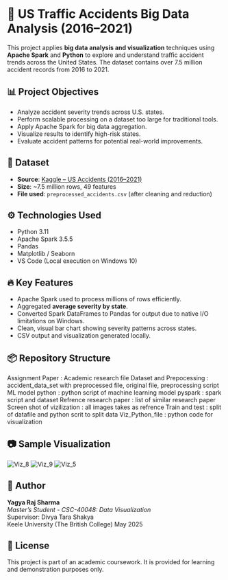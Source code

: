 # 🚗 US Traffic Accidents Big Data Analysis (2016–2021)

This project applies **big data analysis and visualization** techniques using **Apache Spark** and **Python** to explore and understand traffic accident trends across the United States. The dataset contains over 7.5 million accident records from 2016 to 2021.

## 📊 Project Objectives

- Analyze accident severity trends across U.S. states.
- Perform scalable processing on a dataset too large for traditional tools.
- Apply Apache Spark for big data aggregation.
- Visualize results to identify high-risk states.
- Evaluate accident patterns for potential real-world improvements.

## 📁 Dataset

- **Source**: [Kaggle – US Accidents (2016–2021)](https://www.kaggle.com/datasets/sobhanmoosavi/us-accidents)
- **Size**: ~7.5 million rows, 49 features
- **File used**: `preprocessed_accidents.csv` (after cleaning and reduction)

## ⚙️ Technologies Used

- Python 3.11
- Apache Spark 3.5.5
- Pandas
- Matplotlib / Seaborn
- VS Code (Local execution on Windows 10)

## 🔥 Key Features

- Apache Spark used to process millions of rows efficiently.
- Aggregated **average severity by state**.
- Converted Spark DataFrames to Pandas for output due to native I/O limitations on Windows.
- Clean, visual bar chart showing severity patterns across states.
- CSV output and visualization generated locally.

## 📦 Repository Structure
Assignment Paper : Academic research file
Dataset and Prepocessing : accident_data_set with preprocessed file, original file, preprocessing script
ML model python : python script of machine learning model
pyspark : spark script and dataset
Refrence research paper : list of similar research paper
Screen shot of vizilization : all images takes as refrence
Train and test : split of datafile and python scrit to split data
Viz_Python_file : python code for visualization 


## 📷 Sample Visualization

![Viz_8](https://github.com/user-attachments/assets/244f5732-fd27-41d9-b37d-f2bb9a801e9f)
![Viz_9](https://github.com/user-attachments/assets/fec5fa05-69cd-4020-a97f-fe645f294461)
![Viz_5](https://github.com/user-attachments/assets/b4adc96f-7dc6-4ff9-8a1d-4af36a4b8936)


## 🧠 Author

**Yagya Raj Sharma**  
*Master’s Student - CSC-40048: Data Visualization*  
Supervisor: Divya Tara Shakya  
Keele University (The British College)
May 2025

## 📃 License
This project is part of an academic coursework. It is provided for learning and demonstration purposes only.




